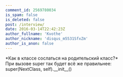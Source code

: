 ```yaml
---
comment_id: 2569780034
is_spam: false
is_deleted: false
post: /interview/
date: 2016-03-14T22:42:23Z
author_fullname: 'Kvothe'
author_nickname: 'disqus_m5531SfxZm'
author_is_anon: false
---
```


<p>*Как в классе сослаться на родительский класс?*<br>При вызове super так будет всё же правильнее:<br>        super(NextClass, self).__init__()</p>
